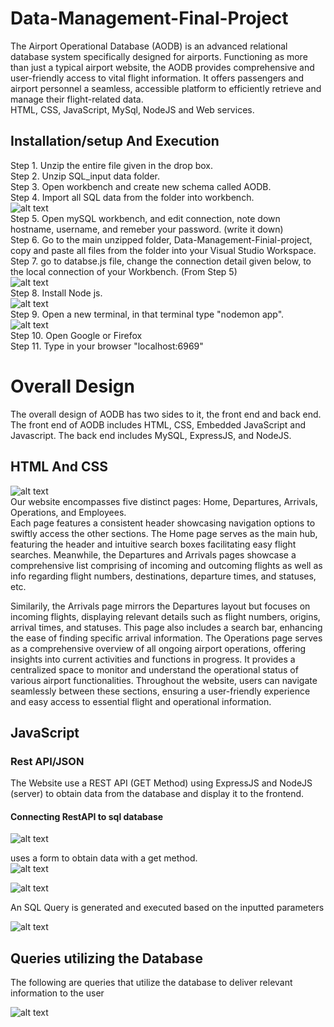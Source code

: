 # Data-Management-Final-Project
The Airport Operational Database (AODB) is an advanced relational database system specifically designed for airports. Functioning as more than just a typical airport website, the AODB provides comprehensive and user-friendly access to vital flight information. It offers passengers and airport personnel a seamless, accessible platform to efficiently retrieve and manage their flight-related data.
<br>
HTML, CSS, JavaScript, MySql, NodeJS and Web services.

## Installation/setup And Execution 
Step 1. Unzip the entire file given in the drop box. <br>
Step 2. Unzip SQL_input data folder. <br>
Step 3. Open workbench and create new schema called AODB.<br>
Step 4. Import all SQL data from the folder into workbench.<br>
![alt text](screenshots/WorkBench.JPG) <br>
Step 5. Open mySQL workbench, and edit connection, note down hostname, username, and remeber your password. (write it down)  <br>
Step 6. Go to the main unzipped folder, Data-Management-Finial-project, copy and paste all files from the folder into your Visual Studio Workspace.<br>
Step 7. go to databse.js file, change the connection detail given below, to the local connection of your Workbench. (From Step 5) <br>
![alt text](screenshots/database.JPG) <br>
Step 8. Install Node js. <br>
![alt text](screenshots/InstallNodeJS.jpg) <br>
Step 9. Open a new terminal, in that terminal type "nodemon app".<br>
![alt text](screenshots/IndexPage.jpg)<br>
Step 10. Open Google or Firefox<br>
Step 11. Type in your browser "localhost:6969"<br>


# Overall Design
The overall design of AODB has two sides to it, the front end and back end. The front end of AODB includes HTML, CSS, Embedded JavaScript and Javascript. The back end includes MySQL, ExpressJS, and NodeJS.

## HTML And CSS
![alt text](screenshots/IndexPage.jpg)<br>
Our website encompasses five distinct pages: Home, Departures, Arrivals, Operations, and Employees. <br>
Each page features a consistent header showcasing navigation options to swiftly access the other sections.
The Home page serves as the main hub, featuring the header and intuitive search boxes facilitating easy flight searches.
 Meanwhile, the Departures and Arrivals pages showcase a comprehensive list comprising of incoming and outcoming flights as well as info regarding flight numbers, destinations, departure times, and statuses, etc. <br>

Similarily, the Arrivals page mirrors the Departures layout but focuses on incoming flights, displaying relevant details such as flight numbers, origins, arrival times, and statuses. This page also includes a search bar, enhancing the ease of finding specific arrival information.
The Operations page serves as a comprehensive overview of all ongoing airport operations, offering insights into current activities and functions in progress. It provides a centralized space to monitor and understand the operational status of various airport functionalities.
Throughout the website, users can navigate seamlessly between these sections, ensuring a user-friendly experience and easy access to essential flight and operational information.

## JavaScript

<h3>Rest API/JSON</h3>

The Website use a REST API (GET Method) using ExpressJS and NodeJS (server) to obtain data from the database and display it to the frontend.<br>
<h4>Connecting RestAPI to sql database</h4>

![alt text](screenshots/MySQL-Connection.jpg) <br>

uses a form to obtain data with a get method.<br>
![alt text](screenshots/Api-1.jpg) <br>

![alt text](screenshots/Api-2.jpg) <br>

An SQL Query is generated and executed based on the inputted parameters<br>

![alt text](screenshots/Api-3.jpg) <br>

## Queries utilizing the Database
The following are queries that utilize the database to deliver relevant information to the user

![alt text](screenshots/queries.jpg) <br>


